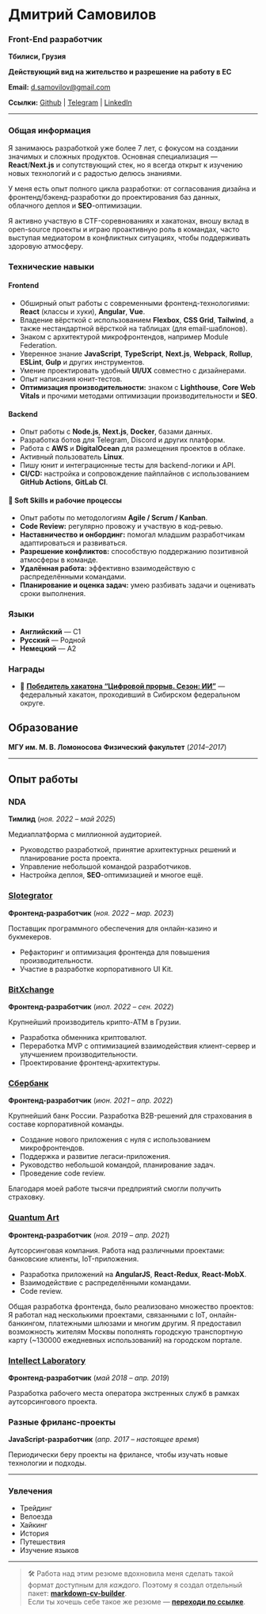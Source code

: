 # Дмитрий Самовилов

### Front-End разработчик

**Тбилиси, Грузия**

**Действующий вид на жительство и разрешение на работу в ЕС**

**Email:** [d.samovilov@gmail.com](mailto:d.samovilov@gmail.com)

**Ссылки:** [Github](https://github.com/PrBart) | [Telegram](https://t.me/DSamovilov) | [LinkedIn](https://www.linkedin.com/in/dmitriy-samovilov/)

------

### Общая информация

Я занимаюсь разработкой уже более 7 лет, с фокусом на создании значимых и сложных продуктов. Основная специализация — **React**/**Next.js** и сопутствующий стек, но я всегда открыт к изучению новых технологий и с радостью делюсь знаниями.

У меня есть опыт полного цикла разработки: от согласования дизайна и фронтенд/бэкенд-разработки до проектирования баз данных, облачного деплоя и **SEO**-оптимизации.

Я активно участвую в CTF-соревнованиях и хакатонах, вношу вклад в open-source проекты и играю проактивную роль в командах, часто выступая медиатором в конфликтных ситуациях, чтобы поддерживать здоровую атмосферу.

### Технические навыки

#### Frontend

- Обширный опыт работы с современными фронтенд-технологиями: **React** (классы и хуки), **Angular**, **Vue**.
- Владение вёрсткой с использованием **Flexbox**, **CSS Grid**, **Tailwind**, а также нестандартной вёрсткой на таблицах (для email-шаблонов).
- Знаком с архитектурой микрофронтендов, например Module Federation.
- Уверенное знание **JavaScript**, **TypeScript**, **Next.js**, **Webpack**, **Rollup**, **ESLint**, **Gulp** и других инструментов.
- Умение проектировать удобный **UI/UX** совместно с дизайнерами.
- Опыт написания юнит-тестов.
- **Оптимизация производительности:** знаком с **Lighthouse**, **Core Web Vitals** и прочими методами оптимизации производительности и **SEO**.

#### Backend

- Опыт работы с **Node.js**, **Next.js**, **Docker**, базами данных.
- Разработка ботов для Telegram, Discord и других платформ.
- Работа с **AWS** и **DigitalOcean** для размещения проектов в облаке.
- Активный пользователь **Linux**.
- Пишу юнит и интеграционные тесты для backend-логики и API.
- **CI/CD:** настройка и сопровождение пайплайнов с использованием **GitHub Actions**, **GitLab CI**.

#### 🤝 **Soft Skills и рабочие процессы**

- Опыт работы по методологиям **Agile / Scrum / Kanban**.
- **Code Review:** регулярно провожу и участвую в код-ревью.
- **Наставничество и онбординг:** помогал младшим разработчикам адаптироваться и развиваться.
- **Разрешение конфликтов:** способствую поддержанию позитивной атмосферы в команде.
- **Удалённая работа:** эффективно взаимодействую с распределёнными командами.
- **Планирование и оценка задач:** умею разбивать задачи и оценивать сроки выполнения.

### Языки

- **Английский** — C1
- **Русский** — Родной
- **Немецкий** — A2

### Награды

- 🥇 [**Победитель хакатона “Цифровой прорыв. Сезон: ИИ”**](https://rsv.ru/news/1/4242/) — федеральный хакатон, проходивший в Сибирском федеральном округе.

## Образование

**МГУ им. М. В. Ломоносова**
**Физический факультет** (*2014–2017*)

------

## Опыт работы

### NDA

**Тимлид** (*ноя. 2022 – май 2025*)

Медиаплатформа с миллионной аудиторией.

- Руководство разработкой, принятие архитектурных решений и планирование роста проекта.
- Управление небольшой командой разработчиков.
- Настройка деплоя, **SEO**-оптимизацией и многое ещё.

### [Slotegrator](https://slotegrator.pro/)

**Фронтенд-разработчик** (*ноя. 2022 – мар. 2023*)

Поставщик программного обеспечения для онлайн-казино и букмекеров.

- Рефакторинг и оптимизация фронтенда для повышения производительности.
- Участие в разработке корпоративного UI Kit.

### [BitXchange](https://bxc.ge/)

**Фронтенд-разработчик** (*июл. 2022 – сен. 2022*)

Крупнейший производитель крипто-ATM в Грузии.

- Разработка обменника криптовалют.
- Переработка MVP с оптимизацией взаимодействия клиент-сервер и улучшением производительности.
- Проектирование фронтенд-архитектуры.

### [Сбербанк](https://www.sberbank.ru/)

**Фронтенд-разработчик** (*июн. 2021 – апр. 2022*)

Крупнейший банк России. Разработка B2B-решений для страхования в составе корпоративной команды.

- Создание нового приложения с нуля с использованием микрофронтендов.
- Поддержка и развитие легаси-приложения.
- Руководство небольшой командой, планирование задач.
- Проведение code review.

Благодаря моей работе тысячи предприятий смогли получить страховку.

### [Quantum Art](https://quantumart.ru)

**Фронтенд-разработчик** (*ноя. 2019 – апр. 2021*)

Аутсорсинговая компания. Работа над различными проектами: банковские клиенты, IoT-приложения.

- Разработка приложений на **AngularJS**, **React-Redux**, **React-MobX**.
- Взаимодействие с распределёнными командами.
- Code review.

Общая разработка фронтенда, было реализовано множество проектов:
Я работал над несколькими проектами, связанными с IoT, онлайн-банкингом, платежными шлюзами и многим другим.
Я предоставил возможность жителям Москвы пополнять городскую транспортную карту (~130000 ежедневных использований) на городском портале.

### [Intellect Laboratory](https://intellaboratory.com/)

**Фронтенд-разработчик** (*май 2018 – апр. 2019*)

Разработка рабочего места оператора экстренных служб в рамках аутсорсингового проекта.

### Разные фриланс-проекты

**JavaScript-разработчик** (*апр. 2017 – настоящее время*)

Периодически беру проекты на фрилансе, чтобы изучать новые технологии и подходы.

------

### Увлечения

- Трейдинг
- Велоезда
- Хайкинг
- История
- Путешествия
- Изучение языков

------
> 🛠️ Работа над этим резюме вдохновила меня сделать такой формат доступным для *каждого*. Поэтому я создал отдельный пакет: [**markdown-cv-builder**](https://github.com/PrBart/markdown-cv-builder).  
> Если ты хочешь себе такое же резюме — [**переходи по ссылке**](https://github.com/PrBart/markdown-cv-builder).  